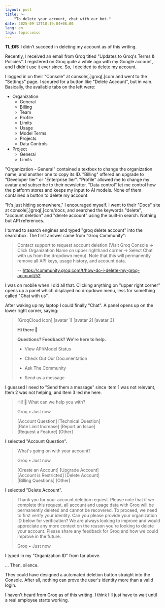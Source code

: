```yaml
---
layout: post
title: >-
    "To delete your account, chat with our bot."
date: 2025-09-12T10:19:04+08:00
lang: en
tags: topic:misc
---
```


**TL;DR:** I didn't succeed in deleting my account as of this writing.

Recently, I received an email from Groq titled "Updates to Groq's Terms & Policies". I registered on Groq quite a while ago with my Google account, and I didn't use it ever since. So, I decided to delete my account.

I logged in on their "Console" at console\[.\]groq\[.\]com and went to the "Settings" page. I scoured for a button like "Delete Account", but in vain. Basically, the available tabs on the left were:

* Organization
  * General
  * Billing
  * Team
  * Profile
  * Limits
  * Usage
  * Model Terms
  * Projects
  * Data Controls
* Project
  * General
  * Limits

"Organization - General" contained a textbox to change the organization name, and another one to copy its ID. "Billing" offered an upgrade to "Developer tier" or "Enterprise tier". "Profile" allowed me to change my avatar and subscribe to their newsletter. "Data control" let me control how the platform stores and keeps my input to AI models. None of them contained a button to delete my account.

"It's just hiding somewhere," I encouraged myself. I went to their "Docs" site at console\[.\]groq\[.\]com/docs, and searched the keywords "delete", "account deletion" and "delete account" using the built-in search. Nothing but API references.

I turned to search engines and typed "groq delete account" into the searchbox. The first answer came from "Groq Community":

> Contact support to request account deletion (Visit Groq Console → Click Organization Name on upper righthand corner → Select Chat with us from the dropdown menu). Note that this will permanently remove all API keys, usage history, and account data.
>
> -- <https://community.groq.com/t/how-do-i-delete-my-groq-account/52>

I was on mobile when I did all that. Clicking anything on "upper right corner" opens up a panel which displayed no dropdown menu, less for something called "Chat with us".

After waking up my laptop I could finally "Chat". A panel opens up on the lower right corner, saying:

> \[GroqCloud icon\] \[avatar 1\] \[avatar 2\] \[avatar 3\]
>
> **Hi there 👋**
>
> **Questions? Feedback? We're here to help.**
> 
> * View API/Model Status
> * Check Out Our Documentation
> * Ask The Community
> 
> * Send us a message

I guessed I need to "Send them a message" since Item 1 was not relevant, Item 2 was not helping, and Item 3 led me here.

> Hi! 👋 What can we help you with?
> 
> Groq • Just now
>
> \[Account Question\] \[Technical Question\]<br>
> \[Rate Limit Increase\] \[Report an Issue\]<br>
> \[Request a Feature\] \[Other\]

I selected "Account Question".

> What's going on with your account?
>
> Groq • Just now
>
> \[Create an Account\] \[Upgrade Account\]<br>
> \[Account is Restricted\] \[Delete Account\]<br>
> \[Billing Questions\] \[Other\]

I selected "Delete Account".

> Thank you for your account deletion request. Please note that if we complete this request, all account and usage data with Groq will be permanently deleted and cannot be recovered. To proceed, we need to first verify your identity. Can you please provide your organization ID below for verification?
> We are always looking to improve and would appreciate any more context on the reason you're looking to delete your account. Please share any feedback for Groq and how we could improve in the future.
>
> Groq • Just now

I typed in my "Organization ID" from far above.

... Then, silence.

They could have designed a automated deletion button straight into the Console. After all, nothing can prove the user's identity more than a valid login.

I haven't heard from Groq as of this writing. I think I'll just have to wait until a real employee starts working.
